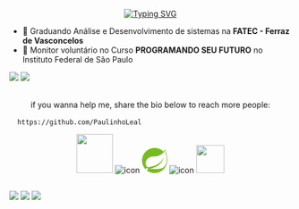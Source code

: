 <div align="center">
  
<a href="https://git.io/typing-svg"><img src="https://readme-typing-svg.demolab.com?font=Fira+Code&weight=500&duration=2000&pause=1000&color=515FF7&width=435&lines=WELCOME%2C+IT'S+A+PLEASURE;BIEN+VIENIDO%2C+ES+UN+PLACER;%E3%81%84%E3%82%89%E3%81%A3%E3%81%97%E3%82%83%E3%81%84%E3%81%BE%E3%81%9B%E3%80%82%E3%81%AF%E3%81%98%E3%82%81%E3%81%BE%E3%81%97%E3%81%A6" alt="Typing SVG" /></a>
</div>

- 🙂 Graduando Análise e Desenvolvimento de sistemas na **FATEC - Ferraz de Vasconcelos**
- 🤩 Monitor voluntário no Curso **PROGRAMANDO SEU FUTURO** no Instituto Federal de São Paulo 



<div >
<div>
  <img height="180em" src="https://github-readme-stats.vercel.app/api?username=PaulinhoLeal&show_icons=true&theme=dark&include_all_commits=true&count_private=true" />
  <img height="180em" src="https://github-readme-stats.vercel.app/api/top-langs/?username=PaulinhoLeal&layout=compact&theme=dark"/>
</div>
<br>
</div>
  <p align="center" >if you wanna help me, share the bio below to reach more people:</p>

```
  https://github.com/PaulinhoLeal
```
<div align="center" >
 <img src="https://cdn.jsdelivr.net/gh/devicons/devicon@latest/icons/python/python-original.svg" width="65" height="70"  />
 <img src="https://techstack-generator.vercel.app/java-icon.svg" alt="icon" width="65" height="65" />
 <img src="https://raw.githubusercontent.com/devicons/devicon/master/icons/spring/spring-original.svg"  height="45" width="45" />
 <img src="https://techstack-generator.vercel.app/mysql-icon.svg" alt="icon" width="65" height="65" />
 <img src="https://cdn.jsdelivr.net/gh/devicons/devicon/icons/angularjs/angularjs-original.svg" width="50" height="50" />   
</div>

##

<div> 
 
  <a href="https://instagram.com/paulinho.henrique.1806" target="_blank"><img src="https://img.shields.io/badge/-Instagram-%23E4405F?style=for-the-badge&logo=instagram&logoColor=white" target="_blank"></a>
  <a href = "mailto:paulonagasumileal@gmail.com"><img src="https://img.shields.io/badge/-Gmail-%23333?style=for-the-badge&logo=gmail&logoColor=white" target="_blank"></a>
  <a href="https://www.linkedin.com/in/paulo-leal-3b3861266" target="_blank"><img src="https://img.shields.io/badge/-LinkedIn-%230077B5?style=for-the-badge&logo=linkedin&logoColor=white" target="_blank"></a> 
  
</div>
